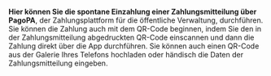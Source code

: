 **Hier können Sie die spontane Einzahlung einer Zahlungsmitteilung über PagoPA**, der Zahlungsplattform für die öffentliche Verwaltung, durchführen. Sie können die Zahlung auch mit dem QR-Code beginnen, indem Sie den in der Zahlungsmitteilung abgedruckten QR-Code einscannen und dann die Zahlung direkt über die App durchführen. Sie können auch einen QR-Code aus der Galerie Ihres Telefons hochladen oder händisch die Daten der Zahlungsmitteilung eingeben.